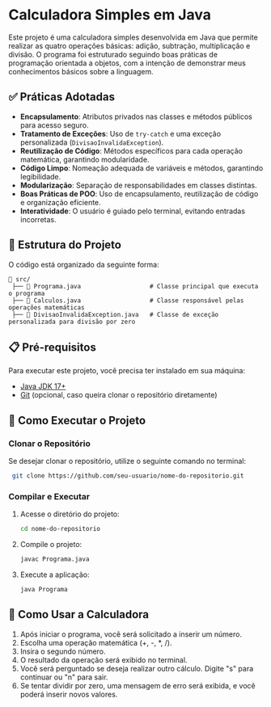 # Calculadora Simples em Java


Este projeto é uma calculadora simples desenvolvida em Java que permite realizar as quatro operações básicas: adição, subtração, multiplicação e divisão. O programa foi estruturado seguindo boas práticas de programação orientada a objetos, com a intenção de demonstrar meus conhecimentos básicos sobre a linguagem.
## ✅ Práticas Adotadas

- **Encapsulamento**: Atributos privados nas classes e métodos públicos para acesso seguro.
- **Tratamento de Exceções**: Uso de `try-catch` e uma exceção personalizada (`DivisaoInvalidaException`).
- **Reutilização de Código**: Métodos específicos para cada operação matemática, garantindo modularidade.
- **Código Limpo**: Nomeação adequada de variáveis e métodos, garantindo legibilidade.
- **Modularização**: Separação de responsabilidades em classes distintas.
- **Boas Práticas de POO**: Uso de encapsulamento, reutilização de código e organização eficiente.
- **Interatividade**: O usuário é guiado pelo terminal, evitando entradas incorretas.

## 📂 Estrutura do Projeto
O código está organizado da seguinte forma:
```
📁 src/
 ├── 📄 Programa.java                   # Classe principal que executa o programa
 ├── 📄 Calculos.java                   # Classe responsável pelas operações matemáticas
 ├── 📄 DivisaoInvalidaException.java   # Classe de exceção personalizada para divisão por zero
```
  
## 📋 Pré-requisitos
Para executar este projeto, você precisa ter instalado em sua máquina:
- [Java JDK 17+](https://www.oracle.com/java/technologies/javase/jdk17-archive-downloads.html)
- [Git](https://git-scm.com/) (opcional, caso queira clonar o repositório diretamente)

## 🚀 Como Executar o Projeto
### Clonar o Repositório
Se desejar clonar o repositório, utilize o seguinte comando no terminal:
```bash
 git clone https://github.com/seu-usuario/nome-do-repositorio.git
```
### Compilar e Executar
1. Acesse o diretório do projeto:
   ```bash
   cd nome-do-repositorio
   ```
2. Compile o projeto:
   ```bash
   javac Programa.java
   ```
3. Execute a aplicação:
   ```bash
   java Programa
   ```
## 🎯 Como Usar a Calculadora
1. Após iniciar o programa, você será solicitado a inserir um número.
2. Escolha uma operação matemática (+, -, *, /).
3. Insira o segundo número.
4. O resultado da operação será exibido no terminal.
5. Você será perguntado se deseja realizar outro cálculo. Digite "s" para continuar ou "n" para sair.
6. Se tentar dividir por zero, uma mensagem de erro será exibida, e você poderá inserir novos valores.
